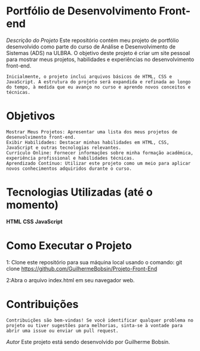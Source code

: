 # Portfólio de Desenvolvimento Front-end
*Descrição do Projeto*
    Este repositório contém meu projeto de portfólio desenvolvido como parte do curso de Análise e Desenvolvimento de Sistemas (ADS) na ULBRA. O objetivo deste projeto é criar um site pessoal para mostrar meus projetos, habilidades e experiências no desenvolvimento front-end.

    Inicialmente, o projeto inclui arquivos básicos de HTML, CSS e JavaScript. A estrutura do projeto será expandida e refinada ao longo do tempo, à medida que eu avanço no curso e aprendo novos conceitos e técnicas.

# Objetivos
    Mostrar Meus Projetos: Apresentar uma lista dos meus projetos de desenvolvimento front-end.
    Exibir Habilidades: Destacar minhas habilidades em HTML, CSS, JavaScript e outras tecnologias relevantes.
    Currículo Online: Fornecer informações sobre minha formação acadêmica, experiência profissional e habilidades técnicas.
    Aprendizado Contínuo: Utilizar este projeto como um meio para aplicar novos conhecimentos adquiridos durante o curso.

# Tecnologias Utilizadas (até o momento)
**HTML**
**CSS**
**JavaScript**

# Como Executar o Projeto
1: Clone este repositório para sua máquina local usando o comando:
    git clone https://github.com/GuilhermeBobsin/Projeto-Front-End

2:Abra o arquivo index.html em seu navegador web.


# Contribuições
    Contribuições são bem-vindas! Se você identificar qualquer problema no projeto ou tiver sugestões para melhorias, sinta-se à vontade para abrir uma issue ou enviar um pull request.

*Autor*
    Este projeto está sendo desenvolvido por Guilherme Bobsin.
